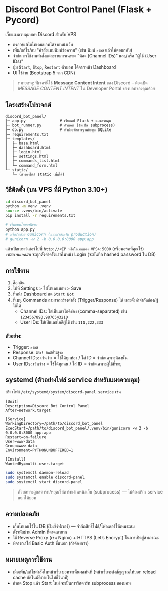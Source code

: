 # Discord Bot Control Panel (Flask + Pycord)

เว็บแผงควบคุมบอท Discord สำหรับ VPS
- กรอก/แก้ไขโทเคนบอทได้จากหน้าเว็บ
- เพิ่ม/แก้ไข/ลบ "คำสั่งแบบพิมพ์ข้อความ" (เช่น พิมพ์ `สวัสดี` แล้วให้ตอบกลับ)
- จำกัดการใช้งานคำสั่งแต่ละรายการเฉพาะ "ห้อง (Channel IDs)" และ/หรือ "ผู้ใช้ (User IDs)"
- ปุ่ม `Start`, `Stop`, `Restart` ตัวบอท ได้จากหน้า Dashboard
- UI ใช้ง่าย (Bootstrap 5 จาก CDN)

> หมายเหตุ: ฟีเจอร์นี้ใช้ **Message Content Intent** ของ Discord – ต้องเปิด *MESSAGE CONTENT INTENT* ใน Developer Portal ของบอทของคุณด้วย

## โครงสร้างโปรเจกต์

```
discord_bot_panel/
├─ app.py               # เว็บแอป Flask + แผงควบคุม
├─ bot_runner.py        # ตัวบอท (รันเป็น subprocess)
├─ db.py                # ตัวช่วยจัดการฐานข้อมูล SQLite
├─ requirements.txt
├─ templates/
│  ├─ base.html
│  ├─ dashboard.html
│  ├─ login.html
│  ├─ settings.html
│  ├─ commands_list.html
│  └─ command_form.html
└─ static/
   └─ (สำรองไฟล์ static เพิ่มได้)
```

## วิธีติดตั้ง (บน VPS ที่มี Python 3.10+)

```bash
cd discord_bot_panel
python -m venv .venv
source .venv/bin/activate
pip install -r requirements.txt

# เริ่มแบบโหมดพัฒนา
python app.py
# หรือรันด้วย Gunicorn (แนะนำสำหรับ production)
# gunicorn -w 2 -b 0.0.0.0:8000 app:app
```

แล้วเปิดเบราว์เซอร์ไปที่ `http://<IP หรือโดเมนของ VPS>:5000` (หรือพอร์ตที่คุณใช้)  
*รหัสผ่านแอดมิน* จะถูกตั้งค่าครั้งแรกในหน้า Login (จะบันทึก hashed password ใน DB)

## การใช้งาน

1. ล็อกอิน
2. ไปที่ Settings > ใส่โทเคนบอท > Save
3. ที่หน้า Dashboard กด `Start Bot`
4. ที่เมนู Commands สามารถสร้างคำสั่ง (Trigger/Response) ได้ และตั้งค่าจำกัดช่อง/ผู้ใช้ได้
   - Channel IDs: ใส่เป็นเลขไอดีช่อง (comma-separated) เช่น `1234567890,9876543210`
   - User IDs: ใส่เป็นเลขไอดีผู้ใช้ เช่น `111,222,333`

### ตัวอย่าง:
- Trigger: `สวัสดี`
- Response: `ดีจ้า! ยินดีที่ได้รู้จัก`
- Channel IDs: เว้นว่าง = ใช้ได้ทุกห้อง / ใส่ ID = จำกัดเฉพาะห้องนั้น
- User IDs: เว้นว่าง = ใช้ได้ทุกคน / ใส่ ID = จำกัดเฉพาะผู้ใช้ที่ระบุ

## systemd (ตัวอย่างไฟล์ service สำหรับแผงควบคุม)

สร้างไฟล์ `/etc/systemd/system/discord-panel.service` เช่น

```
[Unit]
Description=Discord Bot Control Panel
After=network.target

[Service]
WorkingDirectory=/path/to/discord_bot_panel
ExecStart=/path/to/discord_bot_panel/.venv/bin/gunicorn -w 2 -b 0.0.0.0:8000 app:app
Restart=on-failure
User=www-data
Group=www-data
Environment=PYTHONUNBUFFERED=1

[Install]
WantedBy=multi-user.target
```

```bash
sudo systemctl daemon-reload
sudo systemctl enable discord-panel
sudo systemctl start discord-panel
```

> ตัวบอทจะถูกสตาร์ท/หยุด/รีสตาร์ทผ่านหน้าเว็บ (subprocess) — ไม่ต้องสร้าง service แยกให้บอท

## ความปลอดภัย
- เก็บโทเคนไว้ใน DB (ฝั่งเซิร์ฟเวอร์) — จำกัดสิทธิ์ไฟล์/โฟลเดอร์ให้เหมาะสม
- ตั้งรหัสผ่าน Admin ที่คาดเดายาก
- ใช้ Reverse Proxy (เช่น Nginx) + HTTPS (Let’s Encrypt) ในการเปิดสู่สาธารณะ
- พิจารณาใส่ Basic Auth ชั้นนอก (ถ้าต้องการ)

## หมายเหตุการใช้งาน
- เมื่อเพิ่ม/แก้ไขคำสั่งในหน้าเว็บ บอทจะเห็นผลทันที (หน้าเว็บจะส่งสัญญาณให้บอท reload cache อัตโนมัติภายในไม่กี่วินาที)
- ถ้ากด Stop แล้ว Start ใหม่ จะเป็นการรีสตาร์ท subprocess ของบอท
